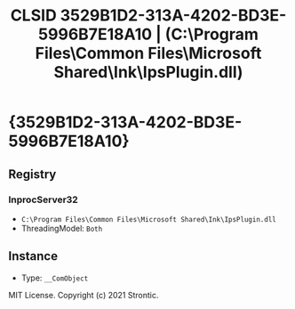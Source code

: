 ﻿---
title: "CLSID 3529B1D2-313A-4202-BD3E-5996B7E18A10 | (C:\\Program Files\\Common Files\\Microsoft Shared\\Ink\\IpsPlugin.dll)"
excerpt: What is COM-Object CLSID 3529B1D2-313A-4202-BD3E-5996B7E18A10?
---

# {3529B1D2-313A-4202-BD3E-5996B7E18A10}


## Registry


### InprocServer32

* `C:\Program Files\Common Files\Microsoft Shared\Ink\IpsPlugin.dll`
* ThreadingModel: `Both`

## Instance

* Type: `__ComObject`

MIT License. Copyright (c) 2021 Strontic.



